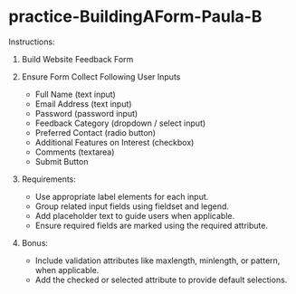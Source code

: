 # practice-BuildingAForm-Paula-B

Instructions: 

1. Build Website Feedback Form
2. Ensure Form Collect Following User Inputs 

    - Full Name (text input)
    - Email Address (text input)
    - Password (password input)
    - Feedback Category (dropdown / select input)
    - Preferred Contact (radio button)
    - Additional Features on Interest (checkbox)
    - Comments (textarea)
    - Submit Button

3. Requirements: 

    - Use appropriate label elements for each input. 
    - Group related input fields using fieldset and legend. 
    - Add placeholder text to guide users when applicable. 
    - Ensure required fields are marked using the required attribute. 

4. Bonus: 

    - Include validation attributes like maxlength, minlength, or pattern, when applicable. 
    - Add the checked or selected attribute to provide default selections. 